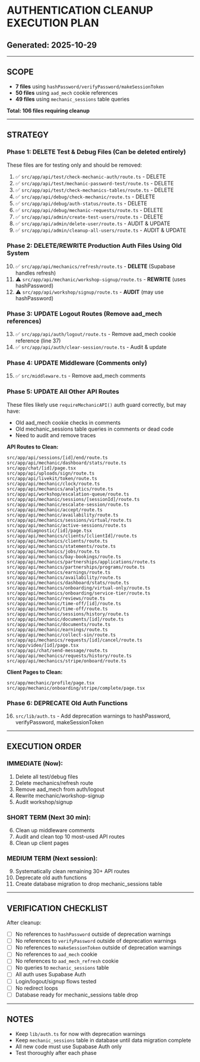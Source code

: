 # AUTHENTICATION CLEANUP EXECUTION PLAN
## Generated: 2025-10-29

---

## SCOPE
- **7 files** using `hashPassword/verifyPassword/makeSessionToken`
- **50 files** using `aad_mech` cookie references
- **49 files** using `mechanic_sessions` table queries

**Total: 106 files requiring cleanup**

---

## STRATEGY

### Phase 1: DELETE Test & Debug Files (Can be deleted entirely)
These files are for testing only and should be removed:

1. ✅ `src/app/api/test/check-mechanic-auth/route.ts` - DELETE
2. ✅ `src/app/api/test/mechanic-password-test/route.ts` - DELETE
3. ✅ `src/app/api/test/check-mechanics-tables/route.ts` - DELETE
4. ✅ `src/app/api/debug/check-mechanic/route.ts` - DELETE
5. ✅ `src/app/api/debug/auth-status/route.ts` - DELETE
6. ✅ `src/app/api/debug/mechanic-requests/route.ts` - DELETE
7. ✅ `src/app/api/admin/create-test-users/route.ts` - DELETE
8. ✅ `src/app/api/admin/delete-user/route.ts` - AUDIT & UPDATE
9. ✅ `src/app/api/admin/cleanup-all-users/route.ts` - AUDIT & UPDATE

### Phase 2: DELETE/REWRITE Production Auth Files Using Old System

10. ✅ `src/app/api/mechanics/refresh/route.ts` - **DELETE** (Supabase handles refresh)
11. ⚠️ `src/app/api/mechanic/workshop-signup/route.ts` - **REWRITE** (uses hashPassword)
12. ⚠️ `src/app/api/workshop/signup/route.ts` - **AUDIT** (may use hashPassword)

### Phase 3: UPDATE Logout Routes (Remove aad_mech references)

13. ✅ `src/app/api/auth/logout/route.ts` - Remove aad_mech cookie reference (line 37)
14. ✅ `src/app/api/auth/clear-session/route.ts` - Audit & update

### Phase 4: UPDATE Middleware (Comments only)

15. ✅ `src/middleware.ts` - Remove aad_mech comments

### Phase 5: UPDATE All Other API Routes

These files likely use `requireMechanicAPI()` auth guard correctly, but may have:
- Old aad_mech cookie checks in comments
- Old mechanic_sessions table queries in comments or dead code
- Need to audit and remove traces

**API Routes to Clean:**
```
src/app/api/sessions/[id]/end/route.ts
src/app/api/mechanic/dashboard/stats/route.ts
src/app/chat/[id]/page.tsx
src/app/api/uploads/sign/route.ts
src/app/api/livekit/token/route.ts
src/app/api/mechanic/clock/route.ts
src/app/api/mechanics/analytics/route.ts
src/app/api/workshop/escalation-queue/route.ts
src/app/api/mechanic/sessions/[sessionId]/route.ts
src/app/api/mechanic/escalate-session/route.ts
src/app/api/mechanic/accept/route.ts
src/app/api/mechanic/availability/route.ts
src/app/api/mechanics/sessions/virtual/route.ts
src/app/api/mechanic/active-sessions/route.ts
src/app/diagnostic/[id]/page.tsx
src/app/api/mechanics/clients/[clientId]/route.ts
src/app/api/mechanics/clients/route.ts
src/app/api/mechanics/statements/route.ts
src/app/api/mechanics/jobs/route.ts
src/app/api/mechanics/bay-bookings/route.ts
src/app/api/mechanics/partnerships/applications/route.ts
src/app/api/mechanics/partnerships/programs/route.ts
src/app/api/mechanics/earnings/route.ts
src/app/api/mechanics/availability/route.ts
src/app/api/mechanics/dashboard/stats/route.ts
src/app/api/mechanics/onboarding/virtual-only/route.ts
src/app/api/mechanics/onboarding/service-tier/route.ts
src/app/api/mechanic/reviews/route.ts
src/app/api/mechanic/time-off/[id]/route.ts
src/app/api/mechanic/time-off/route.ts
src/app/api/mechanic/sessions/history/route.ts
src/app/api/mechanic/documents/[id]/route.ts
src/app/api/mechanic/documents/route.ts
src/app/api/mechanic/earnings/route.ts
src/app/api/mechanic/collect-sin/route.ts
src/app/api/mechanics/requests/[id]/cancel/route.ts
src/app/video/[id]/page.tsx
src/app/api/chat/send-message/route.ts
src/app/api/mechanics/requests/history/route.ts
src/app/api/mechanics/stripe/onboard/route.ts
```

**Client Pages to Clean:**
```
src/app/mechanic/profile/page.tsx
src/app/mechanic/onboarding/stripe/complete/page.tsx
```

### Phase 6: DEPRECATE Old Auth Functions

16. `src/lib/auth.ts` - Add deprecation warnings to hashPassword, verifyPassword, makeSessionToken

---

## EXECUTION ORDER

### IMMEDIATE (Now):
1. Delete all test/debug files
2. Delete mechanics/refresh route
3. Remove aad_mech from auth/logout
4. Rewrite mechanic/workshop-signup
5. Audit workshop/signup

### SHORT TERM (Next 30 min):
6. Clean up middleware comments
7. Audit and clean top 10 most-used API routes
8. Clean up client pages

### MEDIUM TERM (Next session):
9. Systematically clean remaining 30+ API routes
10. Deprecate old auth functions
11. Create database migration to drop mechanic_sessions table

---

## VERIFICATION CHECKLIST

After cleanup:
- [ ] No references to `hashPassword` outside of deprecation warnings
- [ ] No references to `verifyPassword` outside of deprecation warnings
- [ ] No references to `makeSessionToken` outside of deprecation warnings
- [ ] No references to `aad_mech` cookie
- [ ] No references to `aad_mech_refresh` cookie
- [ ] No queries to `mechanic_sessions` table
- [ ] All auth uses Supabase Auth
- [ ] Login/logout/signup flows tested
- [ ] No redirect loops
- [ ] Database ready for mechanic_sessions table drop

---

## NOTES

- Keep `lib/auth.ts` for now with deprecation warnings
- Keep `mechanic_sessions` table in database until data migration complete
- All new code must use Supabase Auth only
- Test thoroughly after each phase

